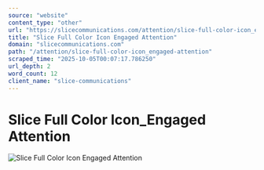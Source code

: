 ```yaml
---
source: "website"
content_type: "other"
url: "https://slicecommunications.com/attention/slice-full-color-icon_engaged-attention"
title: "Slice Full Color Icon Engaged Attention"
domain: "slicecommunications.com"
path: "/attention/slice-full-color-icon_engaged-attention"
scraped_time: "2025-10-05T00:07:17.786250"
url_depth: 2
word_count: 12
client_name: "slice-communications"
---
```


# Slice Full Color Icon_Engaged Attention

![Slice Full Color Icon Engaged Attention](https://slicecommunications.com/wp-content/uploads/2024/09/Slice-Full-Color-Icon_Engaged-Attention-300x300.png)
